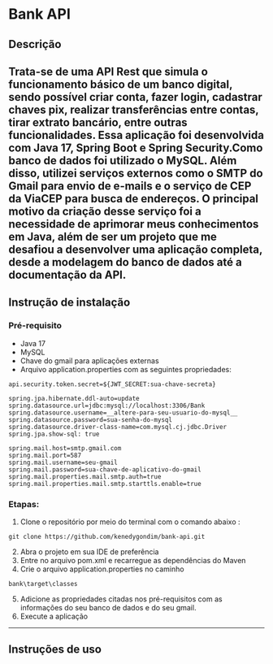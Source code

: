 # Bank API

## Descrição
Trata-se de uma API Rest que simula o funcionamento básico de um banco digital, sendo possível criar conta, fazer login, cadastrar chaves pix, realizar transferências entre contas, tirar extrato bancário, entre outras funcionalidades. 
Essa aplicação foi desenvolvida com Java 17, Spring Boot e Spring Security.Como banco de dados foi utilizado o MySQL. Além disso, utilizei serviços externos como o SMTP do Gmail para envio de e-mails e o serviço de CEP da ViaCEP para busca de endereços.
O principal motivo da criação desse serviço foi a necessidade de aprimorar meus conhecimentos em Java, além de ser um projeto que me desafiou a desenvolver uma aplicação completa, desde a modelagem do banco de dados até a documentação da API.
---
## Instrução de instalação

### Pré-requisito
- Java 17
- MySQL
- Chave do gmail para aplicações externas
- Arquivo application.properties com as seguintes propriedades:
```
api.security.token.secret=${JWT_SECRET:sua-chave-secreta}

spring.jpa.hibernate.ddl-auto=update
spring.datasource.url=jdbc:mysql://localhost:3306/Bank
spring.datasource.username=__altere-para-seu-usuario-do-mysql__
spring.datasource.password=sua-senha-do-mysql
spring.datasource.driver-class-name=com.mysql.cj.jdbc.Driver
spring.jpa.show-sql: true

spring.mail.host=smtp.gmail.com
spring.mail.port=587
spring.mail.username=seu-gmail
spring.mail.password=sua-chave-de-aplicativo-do-gmail
spring.mail.properties.mail.smtp.auth=true
spring.mail.properties.mail.smtp.starttls.enable=true
```
### Etapas:

1. Clone o repositório por meio do terminal com o comando abaixo :
```ddd
git clone https://github.com/kenedygondim/bank-api.git
```
2. Abra o projeto em sua IDE de preferência
3. Entre no arquivo pom.xml e recarregue as dependências do Maven
4. Crie o arquivo application.properties no caminho 
``` 
bank\target\classes
```
5. Adicione as propriedades citadas nos pré-requisitos com as informações do seu banco de dados e do seu gmail.
7. Execute a aplicação
---
## Instruções de uso

